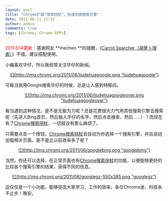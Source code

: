 ```yaml
---
layout: post
title: "Chrome扩展“搜索拐杖”，快速切换搜索引擎"
date: 2011-06-11 21:53
author: admin
comments: true
tags: [Chrome, Chrome APPs]
---
```

<span style="color: #ff0000;">2011.6.14更新：</span>感谢网友 **inechen **的提醒，《<a href="http://www.chromi.org/archives/4319" target="_blank">Carrot Searcher（胡萝卜搜索）</a>》不错。建议搭配使用。

小编喜欢华仔，所以我经常关注华仔的新闻。
<p style="text-align: center;"><a href="http://img.chromi.org/2011/06/liudehuagoogle.png">![](http://img.chromi.org/2011/06/liudehuagoogle.png "liudehuagoogle")</a>

可每当我用Google搜索华仔的时候，总是让人感到特郁闷。
<p style="text-align: center;"><a href="http://img.chromi.org/2011/06/liudehuagoogleover.png">![](http://img.chromi.org/2011/06/liudehuagoogleover.png "liudehuagoogleover")</a>

每当遇到这种情况，是不是无能为力呢？还是花费很大力气用其他搜索引擎去搜索呢（先进入Bing首页，然后输入华仔的名字，然后点击搜索，然后……）？而现在有了<a href="https://chrome.google.com/webstore/detail/bakjnmjkpeaegoigplklpcbhdpkcfibd?hl=zh-CN" target="_blank">Chrome搜索拐杖</a>，一切就没有那么麻烦了。<!--more-->

只需要点击一个按钮，<a href="https://chrome.google.com/webstore/detail/bakjnmjkpeaegoigplklpcbhdpkcfibd?hl=zh-CN" target="_blank">Chrome搜索拐杖</a>会自动为你选择一个搜索引擎，并且自动加载相关页面。是不是比以前效率多了呢？
<p style="text-align: center;"><a href="http://img.chromi.org/2011/06/googlebing.png">![](http://img.chromi.org/2011/06/googlebing.png "googlebing")</a>

<p style="text-align: left;">当然，你还可以选择，在正常页面也有<a href="https://chrome.google.com/webstore/detail/bakjnmjkpeaegoigplklpcbhdpkcfibd?hl=zh-CN" target="_blank">Chrome搜索拐杖</a>的功能，以便能够更好的比较各个搜索引擎的结果，获得不同的信息。

<p style="text-align: center;"><a href="http://img.chromi.org/2011/06/googlegz.png">![](http://img.chromi.org/2011/06/googlegz-550x385.png "googlegz")</a>

<p style="text-align: left;">这仅仅是一个小功能，能够提高大家学习、工作的效率。各位Chrome迷，科技永不止步！晚安。

